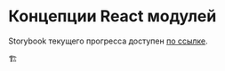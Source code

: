 # Концепции React модулей

Storybook текущего прогресса доступен [по ссылке](https://webkieth.github.io/blanc-ui/react/).

:building_construction: